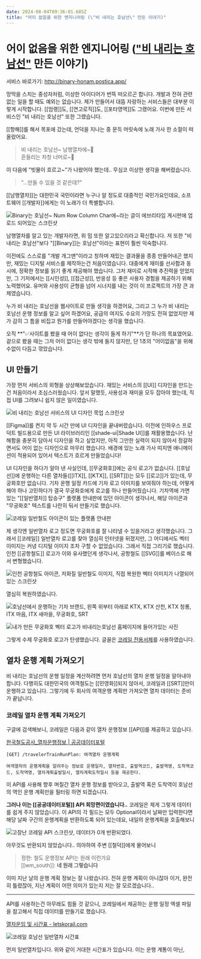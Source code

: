```yaml
---
date: 2024-08-04T09:36:01.685Z
title: "어이 없음을 위한 엔지니어링 (\"비 내리는 호남선\" 만든 이야기)"
---
```


# 어이 없음을 위한 엔지니어링 (["비 내리는 호남선"](http://binary-honam.postica.app) 만든 이야기)

서비스 바로가기: <http://binary-honam.postica.app/>

망막을 스치는 중성자처럼, 이상한 아이디어가 번뜩 떠오르곤 합니다. 개발과 전혀 관련 없는 일을 할 때도 예외는 없습니다. 제가 만들어서 대뜸 자랑하는 서비스들은 대부분 이렇게 시작합니다. [[엄랭]]도, [[연고로직]]도, [[포타영역]]도 그랬어요. 이번에 만든 서비스인 "비 내리는 호남선" 또한 그랬습니다.

[[항해]]를 해서 목포에 갔는데, 언덕을 지나는 중 문득 머릿속에 노래 가사 한 소절이 떠올랐어요.

> 비 내리는 호남선~ 남행열차에~🎵   
> 흔들리는 차창 너머로~🎵

이 다음에 "빗물이 흐르고~"가 나왔어야 했는데.. 무심코 이상한 생각을 해버렸습니다.

> "...만들 수 있을 것 같은데?"

[[남행열차]]는 대한민국 국민이라면 누구나 알 정도로 대중적인 국민가요인데요, 소프트웨어 [[개발자]]에게는 이 노래가 더 특별합니다. 

![Binary는 호남선~ Num Row Column Char에~라는 글이 에브리타임 게시판에 업로드 되어있는 스크린샷](/images/binary-honam-meme-origin.png)

남행열차를 알고 있는 개발자라면, 위 밈 또한 알고있으리라고 확신합니다. 저 또한 "비 내리는 호남선"보다 "[[Binary]]는 호남선"이라는 표현이 훨씬 익숙합니다.

이전에도 스스로를 "개발 개그맨"이라고 칭하며 재밌는 결과물을 종종 만들어내곤 했지만, 재밌는 디지털 서비스를 제작하는건 처음이였습니다. 대중에게 재미를 선사함과 동시에, 정확한 정보를 읽기 좋게 제공해야 했습니다. 그저 재미로 시작해 추진력을 얻었지만, 그 기저에서는 [[시인성]], [[접근성]], 반응성 등 좋은 사용자 경험을 제공하기 위해 노력했어요. 유머와 사용성이 균형을 넘어 시너지를 내는 것이 이 프로젝트의 가장 큰 과제였습니다. 

누가 비 내리는 호남선을 웹사이트로 만들 생각을 하겠어요, 그리고 그 누가 비 내리는 호남선 운행 정보를 알고 싶어 하겠어요, 공급의 여지도 수요의 가망도 전혀 없었지만 제가 감히 그 틈을 비집고 뭔가를 만들어야겠다는 생각을 했습니다.

오직 **"✅사이트를 봤을 때 어이 없다는 생각이 들게 하기"**가 단 하나의 목표였어요. 겉으로 봤을 때는 그저 어이 없다는 생각 밖에 들지 않지만, 단 1초의 "어이없음"을 위해 수없이 다듬고 깎았습니다.

## UI 만들기

가장 먼저 서비스의 외형을 상상해보았습니다. 재밌는 서비스의 [[UI]] 디자인을 만드는건 처음이라서 조심스러웠습니다. 앞서 말했듯, 사용성과 재미을 모두 잡아야 했는데, 직접 UI를 그려보니 쉽지 않은 일이였습니다.

![비 내리는 호남선 서비스의 UI 디자인 목업 스크린샷](/images/binary-honam-live-ui-mock.png)

[[Figma]]를 켠지 약 두 시간 만에 UI 디자인을 끝내버렸습니다. 이전에 인하우스 프로덕트 빌드용으로 만든 UI 라이브러리인 [[shade-ui|Shade UI]]를 재활용했습니다. 난해함을 충분히 담아서 디자인을 하고 싶었지만, 아직 그만한 실력이 되지 않아서 정갈하면서도 어이 없는 디자인으로 마무리 했습니다. 배경에 있는 노래 가사 띠지엔 애니메이션이 적용되어 있어서 텍스트가 흐르게 만들었습니다!

UI 디자인을 하다가 알아 낸 사실인데, [[무궁화호]]에는 공식 로고가 없습니다. [[호남선]]에 운행하는 다른 열차들([[ITX]], [[KTX]], [[SRT]])는 모두 [[로고]]가 있는데, 무궁화호만 없습니다. 기차 운행 일정 카드에 기차 로고 이미지를 보여줘야 하는데, 어떻게 해야 하나 고민하다가 결국 무궁화호에게 로고를 하나 만들어줬습니다. 기차역에 가면 있는 "[[일반열차]] 탑승구" 플랫폼 안내판에 있던 아이콘이 생각나서, 해당 아이콘과 "무궁화호" 텍스트를 나란히 둬서 만들기로 했습니다.

![코레일 일반철도 아이콘이 있는 플랫폼 안내판](/images/korail-normal-train-logo.png)

제 생각엔 일반열차 로고 정도면 무궁화호를 잘 나타낼 수 있을거라고 생각했습니다. 그래서 [[코레일]] 일반열차 로고를 찾아 열심히 인터넷을 뒤졌지만, 그 어디에서도 벡터 이미지는 커녕 디지털 이미지 조차 구할 수 없었습니다. 그래서 직접 그리기로 했습니다. 인천 [[공항철도]] 로고가 이와 유사했던게 생각나서, 공항철도 [[SVG]]를 베이스로 해서 변형했습니다.

![인천 공항철도 아이콘, 저화질 일반철도 이미지, 직접 복원한 벡터 이미지가 나열되어있는 스크린샷](/images/korail-normal-train-logo-creating-process.png)

열심히 복원하였습니다.

![호남선에서 운행하는 기차 브랜드, 왼쪽 위부터 아래로 KTX, KTX 산천, KTX 청룡, ITX 마음, ITX 새마을, 무궁화호, SRT](/images/korea-train-brands.png)

![내가 만든 무궁화호 벡터 로고가 비내리는호남선 홈페이지에 들어가있는 사진](/images/mugunghwa-ho-vector-logo.png)

그렇게 수제 무궁화호 로고가 탄생했습니다. 글꼴은 [코레일 전용서체](https://info.korail.com/info/contents.do?key=721)를 사용하였습니다. 

## 열차 운행 계획 가져오기

비 내리는 호남선의 운행 일정을 계산하려면 먼저 호남선의 열차 운행 일정을 알아내야 합니다. 다행히도 대한민국의 여객철도는 [[민영화]]되지 않아서, 코레일과 [[SRT]]만이 운행하고 있습니다. 그렇기에 두 회사의 여객운행 계획만 가져오면 열차 데이터는 준비가 끝납니다.

### 코레일 열차 운행 계획 가져오기

구글에 검색해보니, 코레일은 다음과 같이 열차 운행정보 [[API]]를 제공하고 있습니다. 

[한국철도공사_열차운행정보 | 공공데이터포털](https://www.data.go.kr/data/15125762/openapi.do)

```
[GET] /travelerTrainRunPlan: 여객열차 운행계획

여객열차의 운행계획을 알려주는 정보로 운행일자, 열차번호, 출발역코드, 출발역명, 도착역코드, 도착역명, 열차계획출발일시, 열차계획도착일시 등을 제공한다.
```

이 API를 사용해 향후 며칠간 열차 운행 정보를 받아오고, 출발역 혹은 도착역이 호남선의 역인 운행 계획만을 필터링 하면 되겠습니다.

**그러나 이는 [[공공데이터포털]] API 희망편이였습니다..** 코레일은 제게 그렇게 데이터를 쉽게 주지 않았습니다. 이 API의 각 필드는 모두 Optional이라서 날짜만 입력한다면 해당 날짜 구간의 운행계획을 반환하도록 되어 있는데요, 내일의 운행계획을 호출해보니

![고장난 코레일 API 스크린샷, 데이터가 0개 반환되었다.](/images/korail-train-plan-api-broken.png)

아무것도 반환되지 않았습니다.. 의아하여 주변 [[철덕]]에게 물어보니

> 정한: 철도 운행정보 API는 원래 이런가요  
> [[wm_south]]: **네 원래 그렇습니다**

이미 지난 날의 운행 계획 정보는 잘 나왔습니다. 전혀 운행 계획이 아니잖아 이거, 완전히 틀렸잖아, 지난 계획이 어떤 의미가 있는지 저는 잘 모르겠습니다..

---

API를 사용하는건 아무래도 힘들 것 같으니, 코레일에서 제공하는 운행 일정 엑셀 파일을 참고해서 직접 데이터를 만들기로 했습니다. 

[열차운임 및 시간표 - letskorail.com](https://www.letskorail.com/ebizcom/cs/guide/guide/guide11.do)


![코레일 호남선 일반열차 시간표](/images/korail-normal-train-honam-timetable.png)

먼저 일반열차입니다. 위와 같이 거대한 시간표가 있습니다. 이는 운행 계통이 아닌, 